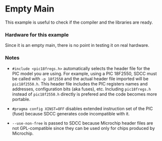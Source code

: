 Empty Main
==========

This example is useful to check if the compiler and the libraries are ready.

### Hardware for this example
Since it is an empty main, there is no point in testing it on real hardware.

### Notes
 - `#include <pic18fregs.h>` automatically selects the header file for the PIC model you are using. For example, using a PIC 18F2550, SDCC must be called with `-p 18f2550` and the actual header file imported will be `pic18f2550.h`. This header file includes the PIC registers names and addresses, configuration bits (aka fuses), etc. Including `pic18fregs.h` instead of `pic18f2550.h` directly is prefered and the code becomes more portable.

 - `#pragma config XINST=OFF` disables extended instruction set of the PIC (fuse) because SDCC generates code incompatible with it.

 - `--use-non-free` is passed to SDCC because Microchip header files are not GPL-compatible since they can be used only for chips produced by Microchip.
